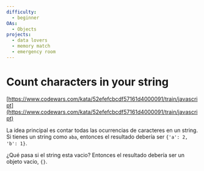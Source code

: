 ```yaml
---
difficulty:
  - beginner
OAs:
  - Objects
projects:
  - data lovers
  - memory match
  - emergency room
---
```


# Count characters in your string

[https://www.codewars.com/kata/52efefcbcdf57161d4000091/train/javascript](https://www.codewars.com/kata/52efefcbcdf57161d4000091/train/javascript)

La idea principal es contar todas las ocurrencias de caracteres en un string.
Si tienes un string como `aba`, entonces el resultado debería ser
`{'a': 2, 'b': 1}`.

¿Qué pasa si el string esta vacio? Entonces el resultado debería ser un objeto
vacio, `{}`.
